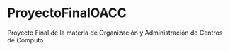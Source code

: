 # ProyectoFinalOACC
Proyecto Final de la materia de Organización y Administración de Centros de Cómputo
